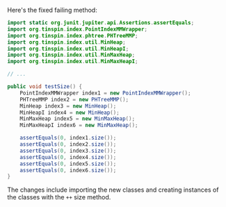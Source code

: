 Here's the fixed failing method:
```java
import static org.junit.jupiter.api.Assertions.assertEquals;
import org.tinspin.index.PointIndexMMWrapper;
import org.tinspin.index.phtree.PHTreeMMP;
import org.tinspin.index.util.MinHeap;
import org.tinspin.index.util.MinHeapI;
import org.tinspin.index.util.MinMaxHeap;
import org.tinspin.index.util.MinMaxHeapI;

// ...

public void testSize() {
    PointIndexMMWrapper index1 = new PointIndexMMWrapper();
    PHTreeMMP index2 = new PHTreeMMP();
    MinHeap index3 = new MinHeap();
    MinHeapI index4 = new MinHeap();
    MinMaxHeap index5 = new MinMaxHeap();
    MinMaxHeapI index6 = new MinMaxHeap();

    assertEquals(0, index1.size());
    assertEquals(0, index2.size());
    assertEquals(0, index3.size());
    assertEquals(0, index4.size());
    assertEquals(0, index5.size());
    assertEquals(0, index6.size());
}
```
The changes include importing the new classes and creating instances of the classes with the `++` size method.